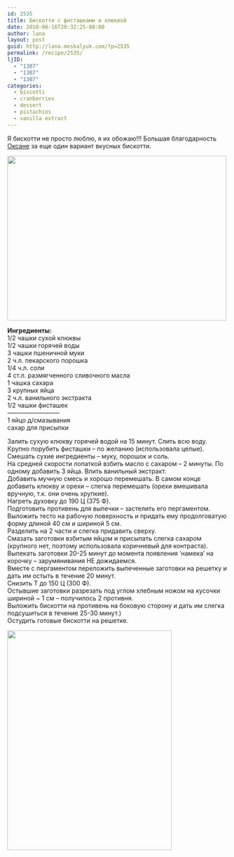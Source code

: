 ```yaml
---
id: 2535
title: Бискотти с фисташками и клюквой
date: 2010-06-16T20:32:25-08:00
author: lana
layout: post
guid: http://lana.moskalyuk.com/?p=2535
permalink: /recipe/2535/
ljID:
  - "1307"
  - "1307"
  - "1307"
categories:
  - biscotti
  - cranberries
  - dessert
  - pistachios
  - vanilla extract
---
```

Я бискотти не просто люблю, я их обожаю!!! Большая благодарность [Оксане](http://oxana-sh.livejournal.com/50957.html?view=675597#t675597) за еще один вариант вкусных бискотти.

<img loading="lazy" class="alignnone" title="biscotti" src="http://farm5.static.flickr.com/4058/4708246392_78d6835b96.jpg" alt="" width="500" height="375" /> 

**Ингредиенты:**  
1/2 чашки сухой клюквы  
1/2 чашки горячей воды  
3 чашки пшеничной муки  
2 ч.л. пекарского порошка  
1/4 ч.л. соли  
4 ст.л. размягченного сливочного масла  
1 чашка сахара  
3 крупных яйца  
2 ч.л. ванильного экстракта  
1/2 чашки фисташек  
&#8212;&#8212;&#8212;&#8212;&#8212;&#8212;&#8212;&#8212;&#8211;  
1 яйцо д/смазывания  
сахар для присыпки

Залить сухую клюкву горячей водой на 15 минут. Слить всю воду.  
Крупно порубить фисташки &#8211; по желанию (использовала целые).  
Смешать сухие ингредиенты &#8211; муку, порошок и соль.  
На средней скорости лопаткой взбить масло с сахаром &#8211; 2 минуты. По одному добавить 3 яйца. Влить ванильный экстракт.  
Добавить мучную смесь и хорошо перемешать. В самом конце добавить клюкву и орехи &#8211; слегка перемешать (орехи вмешивала вручную, т.к. они очень хрупкие).  
Нагреть духовку до 190 Ц (375 Ф).  
Подготовить противень для выпечки &#8211; застелить его пергаментом.  
Выложить тесто на рабочую поверхность и придать ему продолговатую форму длиной 40 см и шириной 5 см.  
Разделить на 2 части и слегка придавить сверху.  
Смазать заготовки взбитым яйцом и присыпать слегка сахаром (крупного нет, поэтому использовала коричневый для контраста).  
Выпекать заготовки 20-25 минут до момента появления &#8216;намека&#8217; на корочку &#8211; зарумянивания НЕ дожидаемся.  
Вместе с пергаментом переложить выпеченные заготовки на решетку и дать им остыть в течение 20 минут.  
Снизить Т до 150 Ц (300 Ф).  
Остывшие заготовки разрезать под углом хлебным ножом на кусочки шириной ~ 1 см &#8211; получилось 2 противня.  
Выложить бискотти на противень на боковую сторону и дать им слегка подсушиться в течение 25-30 минут.)  
Остудить готовые бискотти на решетке.

<img loading="lazy" class="alignnone" title="biscotti" src="http://farm2.static.flickr.com/1300/4707604655_a25e00087f.jpg" alt="" width="375" height="500" />